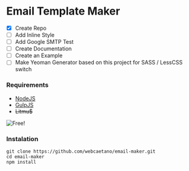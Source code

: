 # Email Template Maker 

- [x] Create Repo
- [ ] Add Inline Style
- [ ] Add Google SMTP Test
- [ ] Create Documentation
- [ ] Create an Example
- [ ] Make Yeoman Generator based on this project for SASS / LessCSS switch

### Requirements

- [NodeJS](https://nodejs.org)
- [GulpJS](https://github.com/gulpjs/gulp/blob/master/docs/getting-started.md)
- ~~Litmu$~~

![Free!](http://i.imgur.com/u25kDb5.jpg)

### Instalation

```
git clone https://github.com/webcaetano/email-maker.git
cd email-maker
npm install
```
